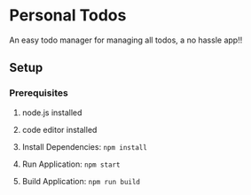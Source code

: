 # Personal Todos

An easy todo manager for managing all todos, a no hassle app!!

## Setup

### Prerequisites

1. node.js installed
2. code editor installed

3. Install Dependencies: `npm install`
4. Run Application: `npm start`
5. Build Application: `npm run build`
